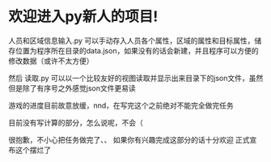 # 欢迎进入py新人的项目!

人员和区域信息输入.py 可以手动存入人员各个属性，区域的属性和目标属性，储存位置为程序所在目录的data.json，如果没有的话会新建，并且程序可以方便的修改数据（或许不太方便）

然后 读取.py 可以以一个比较友好的视图读取并显示出来目录下的json文件，虽然但是除了有序号之外感觉json文件更易读

游戏的进度目前故意放缓，nnd，在写完这个之前绝对不能完全做完任务

目前没有写计算的部分，怎么说呢，不会（ 


很抱歉，不小心把任务做完了、、
如果你有兴趣完成这部分的话十分欢迎
正式宣布这个摆烂了
